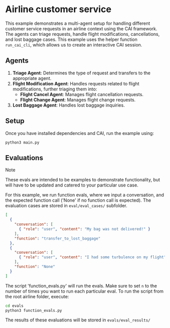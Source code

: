 # Airline customer service

This example demonstrates a multi-agent setup for handling different customer service requests in an airline context using the CAI framework. The agents can triage requests, handle flight modifications, cancellations, and lost baggage cases.
This example uses the helper function `run_cai_cli`, which allows us to create an interactive CAI session.

## Agents

1. **Triage Agent**: Determines the type of request and transfers to the appropriate agent.
2. **Flight Modification Agent**: Handles requests related to flight modifications, further triaging them into:
   - **Flight Cancel Agent**: Manages flight cancellation requests.
   - **Flight Change Agent**: Manages flight change requests.
3. **Lost Baggage Agent**: Handles lost baggage inquiries.

## Setup

Once you have installed dependencies and CAI, run the example using:

```shell
python3 main.py
```

## Evaluations

> [!NOTE]
> These evals are intended to be examples to demonstrate functionality, but will have to be updated and catered to your particular use case.

For this example, we run function evals, where we input a conversation, and the expected function call ('None' if no function call is expected).
The evaluation cases are stored in `eval/eval_cases/` subfolder.

```json
[
  {
    "conversation": [
      { "role": "user", "content": "My bag was not delivered!" }
    ],
    "function": "transfer_to_lost_baggage"
  },
  {
    "conversation": [
      { "role": "user", "content": "I had some turbulence on my flight" }
    ],
    "function": "None"
  }
]
```

The script 'function_evals.py' will run the evals. Make sure to set `n` to the number
of times you want to run each particular eval. To run the script from the root airline folder, execute:

```bash
cd evals
python3 function_evals.py
```

The results of these evaluations will be stored in `evals/eval_results/`
